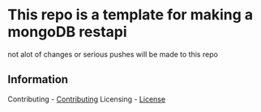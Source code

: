 # This repo is a template for making a mongoDB restapi

not alot of changes or serious pushes will be made to this repo

## Information

Contributing - [Contributing](./CONTRIBUTING.md)
Licensing - [License](./LICENSE)